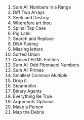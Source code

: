 01. Sum All Numbers in a Range
02. Diff Two Arrays
03. Seek and Destroy
04. Wherefore art thou
05. Spinal Tap Case
06. Pig Latin
07. Search and Replace
08. DNA Pairing
09. Missing letters
10. Sorted Union
11. Convert HTML Entities
12. Sum All Odd Fibonacci Numbers
13. Sum All Primes
14. Smallest Common Multiple
15. Drop it
16. Steamroller
17. Binary Agents
18. Everything Be True
19. Arguments Optional
20. Make a Person
21. Map the Debris
